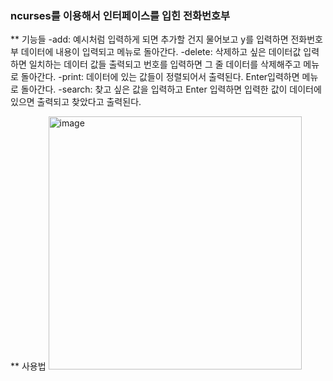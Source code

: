 ### ncurses를 이용해서 인터페이스를 입힌 전화번호부
** 기능들
-add: 예시처럼 입력하게 되면 추가할 건지 물어보고 y를 입력하면 전화번호부 데이터에 내용이 입력되고 메뉴로 돌아간다.
-delete: 삭제하고 싶은 데이터값 입력하면 일치하는 데이터 값들 출력되고 번호를 입력하면 그 줄 데이터를 삭제해주고 메뉴로 돌아간다.
-print: 데이터에 있는 값들이 정렬되어서 출력된다. Enter입력하면 메뉴로 돌아간다.
-search: 찾고 싶은 값을 입력하고 Enter 입력하면 입력한 값이 데이터에 있으면 출력되고 찾았다고 출력된다. 

** 사용법
<img width="405" alt="image" src="https://user-images.githubusercontent.com/110275678/185451739-1e1e3a44-80e0-4fd7-8380-0cabfa3f68cf.png">
